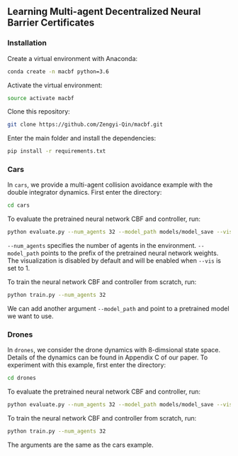 ## Learning Multi-agent Decentralized Neural Barrier Certificates

### Installation
Create a virtual environment with Anaconda:
```bash
conda create -n macbf python=3.6
```
Activate the virtual environment:
```bash
source activate macbf
```
Clone this repository:
```bash
git clone https://github.com/Zengyi-Qin/macbf.git
```
Enter the main folder and install the dependencies:
```bash
pip install -r requirements.txt
```

### Cars
In `cars`, we provide a multi-agent collision avoidance example with the double integrator dynamics. First enter the directory:
```bash
cd cars
```
To evaluate the pretrained neural network CBF and controller, run:
```bash
python evaluate.py --num_agents 32 --model_path models/model_save --vis 1
```
`--num_agents` specifies the number of agents in the environment. `--model_path` points to the prefix of the pretrained neural network weights. The visualization is disabled by default and will be enabled when `--vis` is set to 1.

To train the neural network CBF and controller from scratch, run:
```bash
python train.py --num_agents 32
```
We can add another argument `--model_path` and point to a pretrained model we want to use.


### Drones
In `drones`, we consider the drone dynamics with 8-dimsional state space. Details of the dynamics can be found in Appendix C of our paper. To experiment with this example, first enter the directory:
```bash
cd drones
```
To evaluate the pretrained neural network CBF and controller, run:
```bash
python evaluate.py --num_agents 32 --model_path models/model_save --vis 1
```
To train the neural network CBF and controller from scratch, run:
```bash
python train.py --num_agents 32
```
The arguments are the same as the cars example.